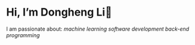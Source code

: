 # Hi, I’m Dongheng Li👋 

I am passionate about:
_machine learning_ 
_software development_
_back-end programming_

<!---
Carstin520/Carstin520 is a ✨ special ✨ repository because its `README.md` (this file) appears on your GitHub profile.
You can click the Preview link to take a look at your changes.
--->
